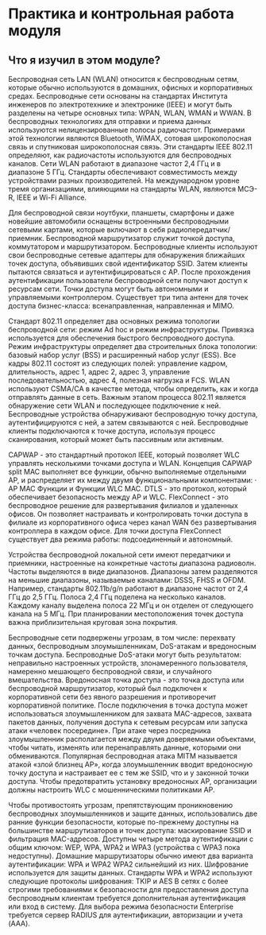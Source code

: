 # Практика и контрольная работа модуля

<!-- 12.8.1-->
## Что я изучил в этом модуле?

Беспроводная сеть LAN (WLAN) относится к беспроводным сетям, которые обычно используются в домашних, офисных и корпоративных средах. Беспроводные сети основаны на стандартах Института инженеров по электротехнике и электронике (IEEE) и могут быть разделены на четыре основных типа: WPAN, WLAN, WMAN и WWAN. В беспроводных технологиях для отправки и приема данных используются нелицензированные полосы радиочастот. Примерами этой технологии являются Bluetooth, WiMAX, сотовая широкополосная связь и спутниковая широкополосная связь. Эти стандарты IEEE 802.11 определяют, как радиочастоты используются для беспроводных каналов. Сети WLAN работают в диапазоне частот 2,4 ГГц и в диапазоне 5 ГГц. Стандарты обеспечивают совместимость между устройствами разных производителей. На международном уровне тремя организациями, влияющими на стандарты WLAN, являются МСЭ-R, IEEE и Wi-Fi Alliance.

Для беспроводной связи ноутбуки, планшеты, смартфоны и даже новейшие автомобили оснащены встроенными беспроводными сетевыми картами, которые включают в себя радиопередатчик/приемник. Беспроводной маршрутизатор служит точкой доступа, коммутатором и маршрутизатором. Беспроводные клиенты используют свои беспроводные сетевые адаптеры для обнаружения ближайших точек доступа, объявивших свой идентификатор SSID. Затем клиенты пытаются связаться и аутентифицироваться с AP. После прохождения аутентификации пользователи беспроводной сети получают доступ к ресурсам сети. Точки доступа могут быть автономными и управляемыми контроллером. Существует три типа антенн для точек доступа бизнес-класса: всенаправленная, направленная и MIMO.

Стандарт 802.11 определяет два основных режима топологии беспроводной сети: режим Ad hoc и режим инфраструктуры. Привязка используется для обеспечения быстрого беспроводного доступа. Режим инфраструктуры определяет два строительных блока топологии: базовый набор услуг (BSS) и расширенный набор услуг (ESS). Все кадры 802.11 состоят из следующих полей: управление кадром, длительность, адрес 1, адрес 2, адрес 3, управление последовательностью, адрес 4, полезная нагрузка и FCS. WLAN используют CSMA/CA в качестве метода, чтобы определить, как и когда отправлять данные в сеть. Важным этапом процесса 802.11 является обнаружение сети WLAN и последующее подключение к ней. Беспроводные устройства обнаруживают беспроводную точку доступа, аутентифицируются с ней, а затем связываются с ней. Беспроводные клиенты подключаются к точке доступа, используя процесс сканирования, который может быть пассивным или активным.

CAPWAP - это стандартный протокол IEEE, который позволяет WLC управлять несколькими точками доступа и WLAN. Концепция CAPWAP split MAC выполняет все функции, обычно выполняемые отдельными AP, и распределяет их между двумя функциональными компонентами: · AP MAC Функции и Функции WLC MAC. DTLS - это протокол, который обеспечивает безопасность между AP и WLC. FlexConnect - это беспроводное решение для развертывания филиалов и удаленных офисов. Он позволяет настраивать и контролировать точки доступа в филиале из корпоративного офиса через канал WAN без развертывания контроллера в каждом офисе. Для точки доступа FlexConnect существует два режима работы: подсоединенный и автономный.

Устройства беспроводной локальной сети имеют передатчики и приемники, настроенные на конкретные частоты диапазона радиоволн. Частоты выделяются в виде диапазонов. Диапазоны затем разделяются на меньшие диапазоны, называемые каналами: DSSS, FHSS и OFDM. Например, стандарты 802.11b/g/n работают в диапазоне частот от 2,4 ГГц до 2,5 ГГц. Полоса 2,4 ГГц поделена на несколько каналов. Каждому каналу выделена полоса 22 МГц и он отделен от следующего канала на 5 МГц. При планировании местоположения точек доступа важна приблизительная круговая зона покрытия.

Беспроводные сети подвержены угрозам, в том числе: перехвату данных, беспроводным злоумышленникам, DoS-атакам и вредоносным точкам доступа. Беспроводные DoS-атаки могут быть результатом: неправильно настроенных устройств, злонамеренного пользователя, намеренно мешающего беспроводной связи, и случайного вмешательства. Вредоносная точка доступа - это точка доступа или беспроводной маршрутизатор, который был подключен к корпоративной сети без явного разрешения и противоречит корпоративной политике. После подключения в точка доступа может использоваться злоумышленником для захвата MAC-адресов, захвата пакетов данных, получения доступа к сетевым ресурсам или запуска атаки «человек посередине». При атаке через посредника злоумышленник располагается между двумя доверяемыми объектами, чтобы читать, изменять или перенаправлять данные, которыми они обмениваются. Популярная беспроводная атака MITM называется атакой «злой близнец AP», когда злоумышленник вводит вредоносную точку доступа и настраивает ее с тем же SSID, что и у законной точки доступа. Чтобы предотвратить установку вредоносных AP, организации должны настроить WLC с мошенническими политиками AP.

Чтобы противостоять угрозам, препятствующим проникновению беспроводных злоумышленников и защите данных, использовались две ранние функции безопасности, которые по-прежнему доступны на большинстве маршрутизаторов и точек доступа: маскирование SSID и фильтрация MAC-адресов. Доступны четыре метода аутентификации с общим ключом: WEP, WPA, WPA2 и WPA3 (устройства с WPA3 пока недоступны). Домашние маршрутизаторы обычно имеют два варианта аутентификации: WPA и WPA2 WPA2 сильнейший из них. Шифрование используется для защиты данных. Стандарты WPA и WPA2 используют следующие протоколы шифрования: TKIP и AES В сетях с более строгими требованиями к безопасности для предоставления доступа беспроводным клиентам требуется дополнительная аутентификация или вход в систему. Для выбора режима безопасности Enterprise требуется сервер RADIUS для аутентификации, авторизации и учета (AAA).